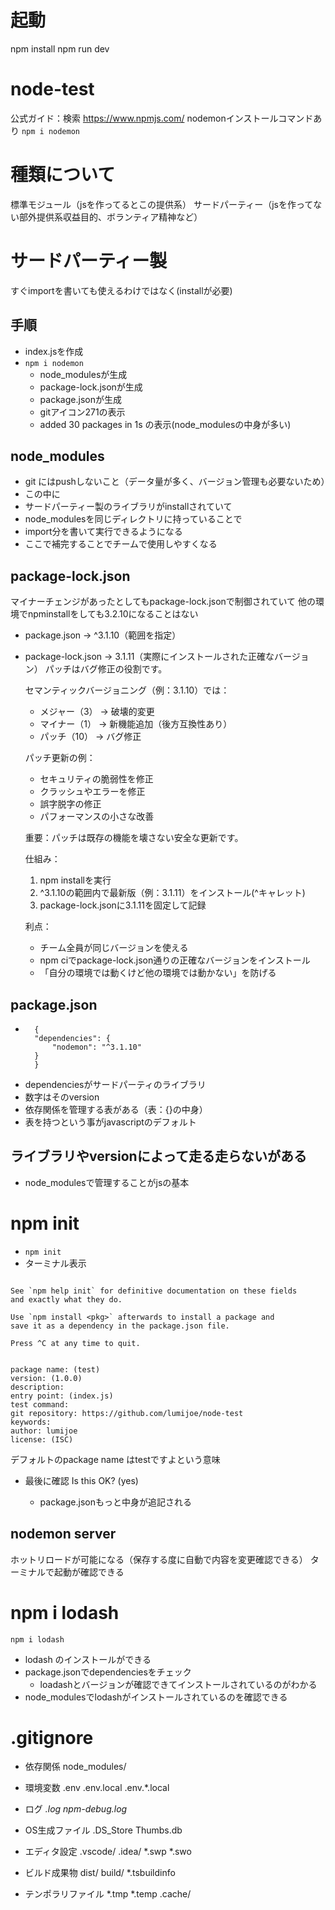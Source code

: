 # 起動
npm install
npm run dev

# node-test
公式ガイド：検索
https://www.npmjs.com/
nodemonインストールコマンドあり
```npm i nodemon```

# 種類について
標準モジュール（jsを作ってるとこの提供系）
サードパーティー（jsを作ってない部外提供系収益目的、ボランティア精神など）

# サードパーティー製
すぐimportを書いても使えるわけではなく(installが必要)


## 手順
- index.jsを作成
- ```npm i nodemon```
  - node_modulesが生成
  - package-lock.jsonが生成
  - package.jsonが生成
  - gitアイコン271の表示
  - added 30 packages in 1s の表示(node_modulesの中身が多い)

## node_modules
- git にはpushしないこと（データ量が多く、バージョン管理も必要ないため）
- この中に
- サードパーティー製のライブラリがinstallされていて
- node_modulesを同じディレクトリに持っていることで
- import分を書いて実行できるようになる
- ここで補完することでチームで使用しやすくなる

## package-lock.json
マイナーチェンジがあったとしてもpackage-lock.jsonで制御されていて
他の環境でnpminstallをしても3.2.10になることはない
- package.json → ^3.1.10（範囲を指定）
- package-lock.json → 3.1.11（実際にインストールされた正確なバージョン）
パッチはバグ修正の役割です。

  セマンティックバージョニング（例：3.1.10）では：
  - メジャー（3） → 破壊的変更
  - マイナー（1） → 新機能追加（後方互換性あり）
  - パッチ（10） → バグ修正

  パッチ更新の例：
  - セキュリティの脆弱性を修正
  - クラッシュやエラーを修正
  - 誤字脱字の修正
  - パフォーマンスの小さな改善

  重要：パッチは既存の機能を壊さない安全な更新です。

  仕組み：
  1. npm installを実行
  2. ^3.1.10の範囲内で最新版（例：3.1.11）をインストール(^キャレット)
  3. package-lock.jsonに3.1.11を固定して記録

  利点：
  - チーム全員が同じバージョンを使える
  - npm ciでpackage-lock.json通りの正確なバージョンをインストール
  - 「自分の環境では動くけど他の環境では動かない」を防げる

## package.json
- ```
    {
    "dependencies": {
        "nodemon": "^3.1.10"
    }
    }
  ```
- dependenciesがサードパーティのライブラリ
- 数字はそのversion
- 依存関係を管理する表がある（表：{}の中身）
- 表を持つという事がjavascriptのデフォルト

## ライブラリやversionによって走る走らないがある
- node_modulesで管理することがjsの基本

# npm init
- ```npm init```
- ターミナル表示
```It only covers the most common items, and tries to guess sensible defaults.

See `npm help init` for definitive documentation on these fields
and exactly what they do.

Use `npm install <pkg>` afterwards to install a package and
save it as a dependency in the package.json file.

Press ^C at any time to quit.


package name: (test) 
version: (1.0.0) 
description: 
entry point: (index.js) 
test command: 
git repository: https://github.com/lumijoe/node-test
keywords: 
author: lumijoe
license: (ISC) 
```
デフォルトのpackage name はtestですよという意味

- 最後に確認 Is this OK? (yes) 

  - package.jsonもっと中身が追記される

## nodemon server
ホットリロードが可能になる（保存する度に自動で内容を変更確認できる）
ターミナルで起動が確認できる

# npm i lodash
```npm i lodash```
- lodash のインストールができる
- package.jsonでdependenciesをチェック
  - loadashとバージョンが確認できてインストールされているのがわかる
- node_modulesでlodashがインストールされているのを確認できる

# .gitignore
- 依存関係
  node_modules/

- 環境変数
  .env
  .env.local
  .env.*.local

- ログ
  *.log
  npm-debug.log*

- OS生成ファイル
  .DS_Store
  Thumbs.db

- エディタ設定
  .vscode/
  .idea/
  *.swp
  *.swo

- ビルド成果物
  dist/
  build/
  *.tsbuildinfo

- テンポラリファイル
  *.tmp
  *.temp
  .cache/
